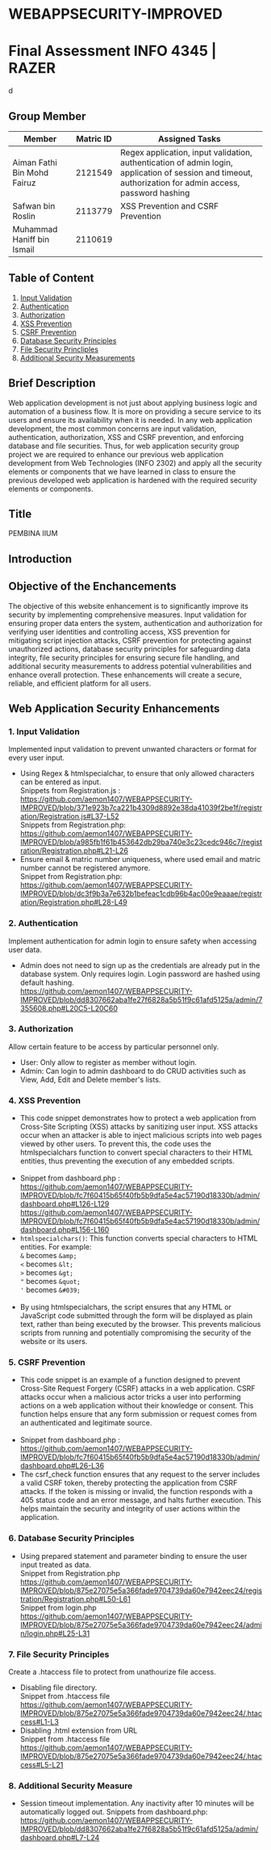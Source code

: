 # WEBAPPSECURITY-IMPROVED
# Final Assessment INFO 4345 | RAZER
d
## Group Member
|Member                      |Matric ID| Assigned Tasks
|----------------------------|---------|---------
|Aiman Fathi Bin Mohd Fairuz |2121549  | Regex application, input validation, authentication of admin login, application of session and timeout, authorization for admin access, password hashing
|Safwan bin Roslin           |2113779  | XSS Prevention and CSRF Prevention
|Muhammad Haniff bin Ismail  |2110619  |

## Table of Content
1. [Input Validation](#inputValidation)
2. [Authentication](#authentication)
3. [Authorization](#authorization)
4. [XSS Prevention](#XSS)
5. [CSRF Prevention](#CSRFprevention)
6. [Database Security Principles](#databaseSecurity)
7. [File Security Princliples](#fileSecurity)
8. [Additional Security Measurements](#addSecurity)

## Brief Description
Web application development is not just about applying business logic and automation of a business flow. It is more on providing a secure service to its users and ensure its availability when it is needed. In any web application development, the most common concerns are input validation, authentication, authorization, XSS and CSRF prevention, and enforcing database and file securities. Thus, for web application security group project we are required to enhance our previous web application development from Web Technologies (INFO 2302) and apply all the security elements or components that we have learned in class to ensure the previous developed web application is hardened with the required security elements or components. 

## Title
PEMBINA IIUM

## Introduction

## Objective of the Enchancements
The objective of this website enhancement is to significantly improve its security by implementing comprehensive measures. Input validation for ensuring proper data enters the system, authentication and authorization for verifying user identities and controlling access, XSS prevention for mitigating script injection attacks, CSRF prevention for protecting against unauthorized actions, database security principles for safeguarding data integrity, file security principles for ensuring secure file handling, and additional security measurements to address potential vulnerabilities and enhance overall protection. These enhancements will create a secure, reliable, and efficient platform for all users.

## Web Application Security Enhancements
<a id="inputValidation"></a>
### 1. Input Validation
Implemented input validation to prevent unwanted characters or format for every user input.
- Using Regex & htmlspecialchar, to ensure that only allowed characters can be entered as input. <br>
  Snippets from Registration.js : https://github.com/aemon1407/WEBAPPSECURITY-IMPROVED/blob/371e923b7ca221b4309d8892e38da41039f2be1f/registration/Registration.js#L37-L52 <br>
  Snippets from Registration.php: https://github.com/aemon1407/WEBAPPSECURITY-IMPROVED/blob/a985fb1f61b453642db29ba740e3c23cedc946c7/registration/Registration.php#L21-L26 <br>
- Ensure email & matric number uniqueness, where used email and matric number cannot be registered anymore. <br>
  Snippet from Registration.php: https://github.com/aemon1407/WEBAPPSECURITY-IMPROVED/blob/dc3f9b3a7e632b1befeac1cdb96b4ac00e9eaaae/registration/Registration.php#L28-L49

<a id="authentication"></a>
### 2. Authentication
Implement authentication for admin login to ensure safety when accessing user data.
- Admin does not need to sign up as the credentials are already put in the database system. Only requires login. Login password are hashed using default hashing. <br>
  https://github.com/aemon1407/WEBAPPSECURITY-IMPROVED/blob/dd8307662aba1fe27f6828a5b51f9c61afd5125a/admin/7355608.php#L20C5-L20C60 <br>

<a id="authorization"></a>
### 3. Authorization
Allow certain feature to be access by particular personnel only.
- User: Only allow to register as member without login.
- Admin: Can login to admin dashboard to do CRUD activities such as View, Add, Edit and Delete member's lists.

<a id="XSS"></a>
### 4. XSS Prevention
- This code snippet demonstrates how to protect a web application from Cross-Site Scripting (XSS) attacks by sanitizing user input. XSS attacks occur when an attacker is able to inject malicious scripts into web pages viewed by other users. To prevent this, the code uses the htmlspecialchars function to convert special characters to their HTML entities, thus preventing the execution of any embedded scripts. <br><br>
- Snippet from dashboard.php : https://github.com/aemon1407/WEBAPPSECURITY-IMPROVED/blob/fc7f60415b65f40fb5b9dfa5e4ac57190d18330b/admin/dashboard.php#L126-L129 <br>
  https://github.com/aemon1407/WEBAPPSECURITY-IMPROVED/blob/fc7f60415b65f40fb5b9dfa5e4ac57190d18330b/admin/dashboard.php#L156-L160 <br>
- `htmlspecialchars()`: This function converts special characters to HTML entities. For example: <br>
  `&` becomes `&amp;` <br>
  `<` becomes `&lt;` <br>
  `>` becomes `&gt;` <br>
  `"` becomes `&quot;` <br>
  `'` becomes `&#039;` <br> <br>
- By using htmlspecialchars, the script ensures that any HTML or JavaScript code submitted through the form will be displayed as plain text, rather than being executed by the browser. This prevents malicious scripts from running and potentially compromising the security of the website or its users. <br>

<a id="CSRFprevention"></a>
### 5. CSRF Prevention
- This code snippet is an example of a function designed to prevent Cross-Site Request Forgery (CSRF) attacks in a web application. CSRF attacks occur when a malicious actor tricks a user into performing actions on a web application without their knowledge or consent. This function helps ensure that any form submission or request comes from an authenticated and legitimate source. <br><br>
- Snippet from dashboard.php : https://github.com/aemon1407/WEBAPPSECURITY-IMPROVED/blob/fc7f60415b65f40fb5b9dfa5e4ac57190d18330b/admin/dashboard.php#L26-L36 <br>
- The csrf_check function ensures that any request to the server includes a valid CSRF token, thereby protecting the application from CSRF attacks. If the token is missing or invalid, the function responds with a 405 status code and an error message, and halts further execution. This helps maintain the security and integrity of user actions within the application. <br>

<a id="databaseSecurity"></a>
### 6. Database Security Principles
- Using prepared statement and parameter binding to ensure the user input treated as data. <br>
  Snippet from Registration.php https://github.com/aemon1407/WEBAPPSECURITY-IMPROVED/blob/875e27075e5a366fade9704739da60e7942eec24/registration/Registration.php#L50-L61 <br>
  Snippet from login.php https://github.com/aemon1407/WEBAPPSECURITY-IMPROVED/blob/875e27075e5a366fade9704739da60e7942eec24/admin/login.php#L25-L31

<a id="fileSecurity"></a>
### 7. File Security Principles
Create a .htaccess file to protect from unathourize file access.
- Disabling file directory. <br>
  Snippet from .htaccess file https://github.com/aemon1407/WEBAPPSECURITY-IMPROVED/blob/875e27075e5a366fade9704739da60e7942eec24/.htaccess#L1-L3
- Disabling .html extension from URL <br>
  Snippet from .htaccess file https://github.com/aemon1407/WEBAPPSECURITY-IMPROVED/blob/875e27075e5a366fade9704739da60e7942eec24/.htaccess#L5-L21

<a id="addSecurity"></a>
### 8. Additional Security Measure

- Session timeout implementation. Any inactivity after 10 minutes will be automatically logged out.
  Snippets from dashboard.php: https://github.com/aemon1407/WEBAPPSECURITY-IMPROVED/blob/dd8307662aba1fe27f6828a5b51f9c61afd5125a/admin/dashboard.php#L7-L24

